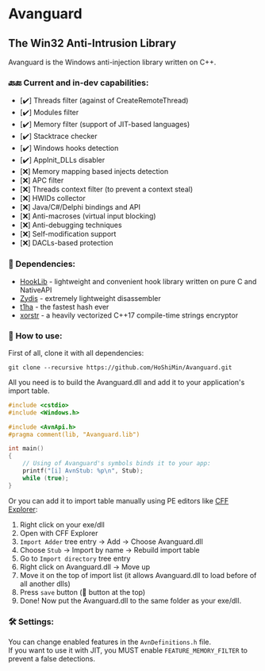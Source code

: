 # Avanguard
## The Win32 Anti-Intrusion Library
Avanguard is the Windows anti-injection library written on C++.
### 🔙🔚 Current and in-dev capabilities:
* [✔️] Threads filter (against of CreateRemoteThread)
* [✔️] Modules filter
* [✔️] Memory filter (support of JIT-based languages)
* [✔️] Stacktrace checker
* [✔️] Windows hooks detection
* [✔️] AppInit_DLLs disabler
* [❌] Memory mapping based injects detection
* [❌] APC filter
* [❌] Threads context filter (to prevent a context steal)
* [❌] HWIDs collector
* [❌] Java/C#/Delphi bindings and API
* [❌] Anti-macroses (virtual input blocking)
* [❌] Anti-debugging techniques
* [❌] Self-modification support
* [❌] DACLs-based protection

### 📝 Dependencies:
* [HookLib](https://github.com/HoShiMin/HookLib) - lightweight and convenient hook library written on pure C and NativeAPI
* [Zydis](https://github.com/zyantific/zydis) - extremely lightweight disassembler
* [t1ha](https://github.com/leo-yuriev/t1ha) - the fastest hash ever
* [xorstr](https://github.com/JustasMasiulis/xorstr) - a heavily vectorized C++17 compile-time strings encryptor

### 📐 How to use:
First of all, clone it with all dependencies:
```
git clone --recursive https://github.com/HoShiMin/Avanguard.git
```

All you need is to build the Avanguard.dll and add it to your application's import table.
```cpp
#include <cstdio>
#include <Windows.h>

#include <AvnApi.h>
#pragma comment(lib, "Avanguard.lib")

int main()
{
    // Using of Avanguard's symbols binds it to your app:
    printf("[i] AvnStub: %p\n", Stub);
    while (true);
}
```

Or you can add it to import table manually using PE editors like [CFF Explorer](https://ntcore.com/?page_id=388):
1. Right click on your exe/dll
2. Open with CFF Explorer
3. `Import Adder` tree entry -> Add -> Choose Avanguard.dll
4. Choose `Stub` -> Import by name -> Rebuild import table
5. Go to `Import directory` tree entry
6. Right click on Avanguard.dll -> Move up
7. Move it on the top of import list (it allows Avanguard.dll to load before of all another dlls)
8. Press `save` button (💾 button at the top)
9. Done! Now put the Avanguard.dll to the same folder as your exe/dll.

### 🛠 Settings:
You can change enabled features in the `AvnDefinitions.h` file.  
If you want to use it with JIT, you MUST enable `FEATURE_MEMORY_FILTER` to prevent a false detections.
